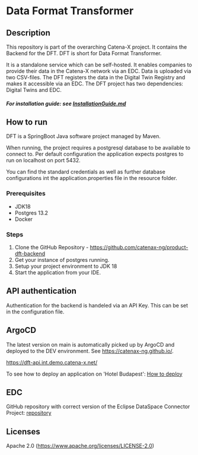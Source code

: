 # Data Format Transformer

## Description

This repository is part of the overarching Catena-X project. It contains the Backend for the DFT.
DFT is short for Data Format Transformer.

It is a standalone service which can be self-hosted. 
It enables companies to provide their data in the Catena-X network via an EDC.
Data is uploaded via two CSV-files. The DFT registers the data in the Digital Twin Registry and makes it accessible via an EDC.
The DFT project has two dependencies: Digital Twins and EDC.

##### For installation guide: see [InstallationGuide.md](InstallationGuide.md)

## How to run

DFT is a SpringBoot Java software project managed by Maven.

When running, the project requires a postgresql database to be available to connect to. Per default configuration the application expects postgres to run on localhost on port 5432.

You can find the standard credentials as well as further database configurations int the application.properties file in the resource folder.


### Prerequisites
- JDK18
- Postgres 13.2
- Docker

### Steps
1. Clone the GitHub Repository - https://github.com/catenax-ng/product-dft-backend
2. Get your instance of postgres running.
3. Setup your project environment to JDK 18
4. Start the application from your IDE.

## API authentication
Authentication for the backend is handeled via an API Key. This can be set in the configuration file.

## ArgoCD
The latest version on main is automatically picked up by ArgoCD and deployed to the DEV environment. See https://catenax-ng.github.io/.

https://dft-api.int.demo.catena-x.net/

To see how to deploy an application on 'Hotel Budapest': 
[How to deploy](https://catenax-ng.github.io/docs/guides/how-to-deploy-an-application)

## EDC
GitHub repository with correct version of the Eclipse DataSpace Connector Project: [repository](https://github.com/catenax-ng/product-edc)

## Licenses
Apache 2.0 (https://www.apache.org/licenses/LICENSE-2.0)
